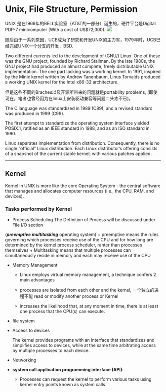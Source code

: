 # Unix, File Structure, Permission

UNIX 是在1969年的BELL实验室（AT&T的一部分）诞生的，硬件平台是Digital PDP-7 minicomputer (With a cost of US$72,000). 
![](https://upload.wikimedia.org/wikipedia/commons/thumb/5/52/Pdp7-oslo-2005.jpeg/300px-Pdp7-oslo-2005.jpeg)

随后由于一系列原因，UCB成为了研究和开发UNIX的主力军，1979年时，UCB已经完成UNIX一个分支的开发，BSD.

Two different currents led to the development of (GNU/) Linux. One of these was the GNU project, founded by Richard Stallman. By the late 1980s, the GNU project had produced an almost complete, freely distributable UNIX implementation. The one part lacking was a working kernel. In 1991, inspired by the Minix kernel written by Andrew Tanenbaum, Linus Torvalds produced a working UNIX kernel for the Intel x86-32 architecture.


但是这些不同的Braches以及开源所带来的问题就是portability problems, (即使现在，笔者也曾经因为在linux上安装驱动兼容等问题二头疼不已)。 

The C language was standardized in 1989 (C89), and a revised standard was produced in 1999 (C99).

The first attempt to standardize the operating system interface yielded POSIX.1, ratified as an IEEE standard in 1988, and as an ISO standard in 1990.

Linux separates implementation from distribution. Consequently, there is no single “official” Linux distribution. Each Linux distributor’s offering consists of a snapshot of the current stable kernel, with various patches applied.

---
## Kernel
Kernel in UNIX is more like the core Operating System - the central software that manages and allocates computer resources (i.e., the CPU, RAM, and devices).
### Tasks performed by Kernel
 - Process Scheduling
The Definition of Process will be discussed under File I/O section

  (***preemptive multitasking*** operating system)
    + preemptive means the rules governing which processes receive use of the CPU and for how long are determined by the kernel process scheduler, rahter than processes themselves
    + Multitasking means that multiple processes can simultaneously reside in memory and each may receive use of the CPU

 - Memory Management

     + Linux employs virtual memory management, a technique confers 2 main advantages 
  
    + processes are isolated from each other and the kernel, 一个独立的进程不能 read or modify another process or Kernel  
    + increases the likelihood that, at any moment in time, there is at least one process that the CPU(s) can execute.

 - file system

 - Access to devices

   The kernel provides programs with an interface that standardizes and simplifies access to devices, while at the same time arbitrating access by multiple processes to each device.

- Networking

  
- **system call application programming interface (API)**:

  + Processes can request the kernel to perform various tasks using kernel entry points known as system calls.